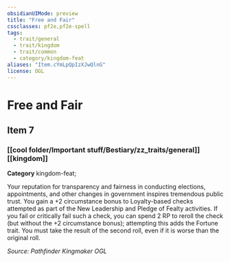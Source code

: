 ```yaml
---
obsidianUIMode: preview
title: "Free and Fair"
cssclasses: pf2e,pf2e-spell
tags:
  - trait/general
  - trait/kingdom
  - trait/common
  - category/kingdom-feat
aliases: "Item.cYmLpQpIzXJwQlnG"
license: OGL
---
```

# Free and Fair
## Item 7
### [[cool folder/Important stuff/Bestiary/zz_traits/general]][[kingdom]]

**Category** kingdom-feat; 




Your reputation for transparency and fairness in conducting elections, appointments, and other changes in government inspires tremendous public trust. You gain a +2 circumstance bonus to Loyalty-based checks attempted as part of the New Leadership and Pledge of Fealty activities. If you fail or critically fail such a check, you can spend 2 RP to reroll the check (but without the +2 circumstance bonus); attempting this adds the Fortune trait. You must take the result of the second roll, even if it is worse than the original roll.

*Source: Pathfinder Kingmaker*
*OGL*